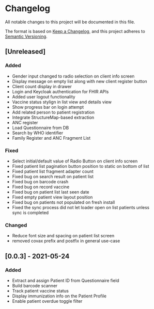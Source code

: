 # Changelog
All notable changes to this project will be documented in this file.

The format is based on [Keep a Changelog](https://keepachangelog.com/en/1.0.0/),
and this project adheres to [Semantic Versioning](https://semver.org/spec/v2.0.0.html).

## [Unreleased]
### Added
- Gender input changed to radio selection on client info screen
- Display message on empty list along with new client register button
- Client count display in drawer
- Login and Keycloak authentication for FHIR APIs
- Added user logout functionality
- Vaccine status stylign in list view and details view
- Show progress bar on login attempt
- Add related person to patient registration
- Integrate StructureMap-based extraction
- ANC register
- Load Questionnaire from DB
- Search by WHO identifier
- Family Register and ANC Fragment List

### Fixed

- Select initial/default value of Radio Button on client info screen
- Fixed patient list pagination button position to static on bottom of list
- Fixed patient list fragment adapter count
- Fixed bug on search result on patient list
- Fixed bug on barcode crash
- Fixed bug on record vaccine
- Fixed bug on patient list last seen date
- Fixed empty patient view layout position
- Fixed bug on patients not populated on fresh install
- Fixed the sync process did not let loader open on list patients unless sync is completed

### Changed
- Reduce font size and spacing on patient list screen
- removed covax prefix and postfix in general use-case

## [0.0.3] - 2021-05-24
### Added

- Extract and assign Patient ID from Questionnaire field
- Build barcode scanner
- Track patient vaccine status
- Display immunization info on the Patient Profile 
- Enable patient overdue toggle filter

